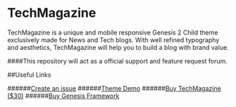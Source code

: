 TechMagazine
============

TechMagazine is a unique and mobile responsive Genesis 2 Child theme exclusively made for News and Tech blogs. With well refined typography and aesthetics, TechMagazine will help you to build a blog with brand value.

####This repository will act as a official support and feature request forum.

##Useful Links

######[Create an issue](https://github.com/WPStuffs/TechMagazine/issues)
######[Theme Demo](http://demo.wpstuffs.com/techmagazine)
######[Buy TechMagazine ($30)](https://www.mojomarketplace.com/item/techmagazine-mobile-responsive-genesis-2-child-theme?r=WPStuffs)
######[Buy Genesis Framework](http://www.wpstuffs.com/genesis)
